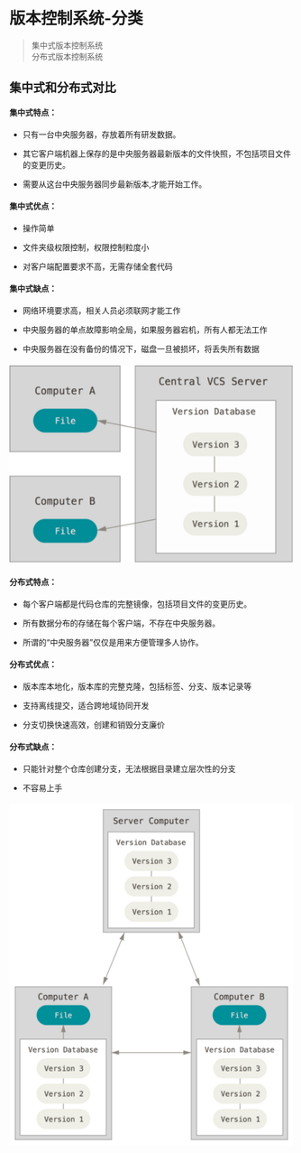 # 版本控制系统-分类

> 集中式版本控制系统
<br> 分布式版本控制系统

## 集中式和分布式对比

#### 集中式特点：

- 只有一台中央服务器，存放着所有研发数据。
    
- 其它客户端机器上保存的是中央服务器最新版本的文件快照，不包括项目文件的变更历史。
    
- 需要从这台中央服务器同步最新版本,才能开始工作。

#### 集中式优点：

- 操作简单

- 文件夹级权限控制，权限控制粒度小

- 对客户端配置要求不高，无需存储全套代码

#### 集中式缺点：

- 网络环境要求高，相关人员必须联网才能工作

- 中央服务器的单点故障影响全局，如果服务器宕机，所有人都无法工作

- 中央服务器在没有备份的情况下，磁盘一旦被损坏，将丢失所有数据

#### ![集中式](未整理/images/CentralizedVersionControl.png)

#### 分布式特点：

- 每个客户端都是代码仓库的完整镜像，包括项目文件的变更历史。
    
- 所有数据分布的存储在每个客户端，不存在中央服务器。
    
- 所谓的“中央服务器”仅仅是用来方便管理多人协作。

#### 分布式优点：

- 版本库本地化，版本库的完整克隆，包括标签、分支、版本记录等

- 支持离线提交，适合跨地域协同开发

- 分支切换快速高效，创建和销毁分支廉价

#### 分布式缺点：

- 只能针对整个仓库创建分支，无法根据目录建立层次性的分支

- 不容易上手

#### ![分布式](未整理/images/DistributedVersionControl.png)



